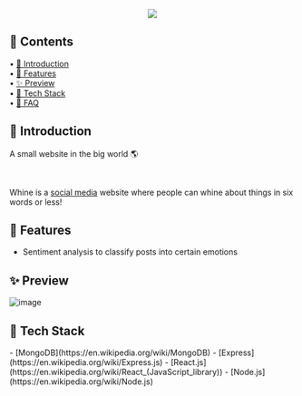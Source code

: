 <p align="center">
  <img src="https://user-images.githubusercontent.com/84760072/190867903-d4f919f9-a3fb-4ca8-af0e-bcb13b40e6ca.png"/>
</p>

<h2>📖 Contents</h2>

• [🤘  Introduction](https://github.com/hwelsters/whine/blob/main/README.md#introduction)  
• [🍟 Features  ](https://github.com/hwelsters/README.md#features)  
• [✨ Preview  ](https://github.com/hwelsters/edamame#here-is-edamame-in-all-its-glory)  
• [🥞 Tech Stack  ](https://github.com/hwelsters/edamame#-playing-the-game)  
• [🤔 FAQ  ](https://github.com/hwelsters/edamame#-faq)  

<h2>🤘  Introduction</h2>
<p>A small website in the big world 🌎</p>
<br/>

Whine is a [social media](https://en.wikipedia.org/wiki/Social_media) website where people can whine about things in six words or less! 

<h2>🍟 Features</h2>

- Sentiment analysis to classify posts into certain emotions  

<h2>✨ Preview  </h2>

![image](https://user-images.githubusercontent.com/84760072/190868710-40199bad-bd57-4dbd-81ab-25ec1d7174cc.png)


<h2>🥞 Tech Stack</h2>
- [MongoDB](https://en.wikipedia.org/wiki/MongoDB)
- [Express](https://en.wikipedia.org/wiki/Express.js)
- [React.js](https://en.wikipedia.org/wiki/React_(JavaScript_library))
- [Node.js](https://en.wikipedia.org/wiki/Node.js)
